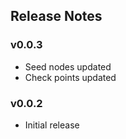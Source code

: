 ## Release Notes

### v0.0.3
 - Seed nodes updated
 - Check points updated

### v0.0.2

 - Initial release
